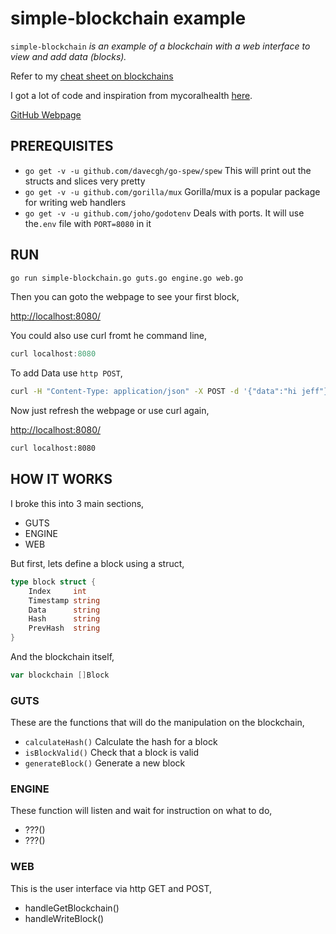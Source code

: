 # simple-blockchain example

`simple-blockchain` _is an example of
a blockchain with a web interface to view and add data (blocks)._

Refer to my
[cheat sheet on blockchains](https://github.com/JeffDeCola/my-cheat-sheets/tree/master/software/development/software-architectures/blockchain/blockchain-cheat-sheet)

I got a lot of code and inspiration from mycoralhealth
[here](https://github.com/mycoralhealth/blockchain-tutorial/blob/master/main.go).

[GitHub Webpage](https://jeffdecola.github.io/my-go-examples/)

## PREREQUISITES

* `go get -v -u github.com/davecgh/go-spew/spew`
  This will print out the structs and slices very pretty
* `go get -v -u github.com/gorilla/mux`
  Gorilla/mux is a popular package for writing web handlers
* `go get -v -u github.com/joho/godotenv`
  Deals with ports. It will use the`.env` file with `PORT=8080` in it

## RUN

```bash
go run simple-blockchain.go guts.go engine.go web.go
```

Then you can goto the webpage to see your first block,

[http://localhost:8080/](http://localhost:8080/)

You could also use curl fromt he command line,

```go
curl localhost:8080
```

To add Data use `http POST`,

```bash
curl -H "Content-Type: application/json" -X POST -d '{"data":"hi jeff"}' localhost:8080
```

Now just refresh the webpage or use curl again,

[http://localhost:8080/](http://localhost:8080/)

```bash
curl localhost:8080
```

## HOW IT WORKS

I broke this into 3 main sections,

* GUTS
* ENGINE
* WEB

But first, lets define a block using a struct,

```go
type block struct {
    Index     int
    Timestamp string
    Data      string
    Hash      string
    PrevHash  string
}
```

And the blockchain itself,

```go
var blockchain []Block
```

### GUTS

These are the functions that will do the manipulation on the blockchain,

* `calculateHash()` Calculate the hash for a block
* `isBlockValid()` Check that a block is valid
* `generateBlock()` Generate a new block

### ENGINE

These function will listen and wait for instruction on what to do,

* ???()
* ???()

### WEB

This is the user interface via http GET and POST,

* handleGetBlockchain()
* handleWriteBlock()

